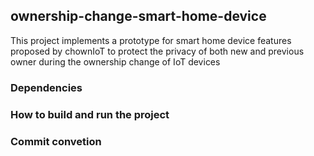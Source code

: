 ## ownership-change-smart-home-device 
This project implements a prototype for smart home device features proposed by chownIoT to protect the privacy of both new and previous owner during the ownership change of IoT devices

### Dependencies
	
### How to build and run the project

### Commit convetion 